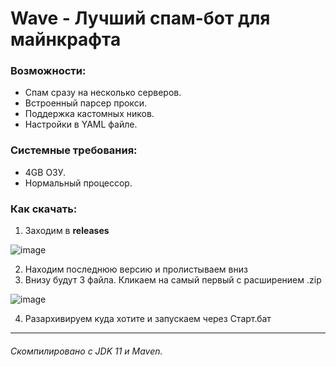 # Wave - Лучший спам-бот для майнкрафта

### Возможности:
- Спам сразу на несколько серверов.
- Встроенный парсер прокси.
- Поддержка кастомных ников.
- Настройки в YAML файле.

### Системные требования:
- 4GB ОЗУ.
- Нормальный процессор.

### Как скачать:
1. Заходим в **releases**

![image](https://user-images.githubusercontent.com/79697582/135429079-ea119e71-5fdd-4c95-8860-030389bcdcc7.png)

2. Находим последнюю версию и пролистываем вниз
3. Внизу будут 3 файла. Кликаем на самый первый с расширением .zip

![image](https://user-images.githubusercontent.com/79697582/135429365-bf6843d9-d77a-4bdc-ac72-60cd967ea0c1.png)

4. Разархивируем куда хотите и запускаем через Старт.бат

---
###### Скомпилировано с JDK 11 и Maven.

